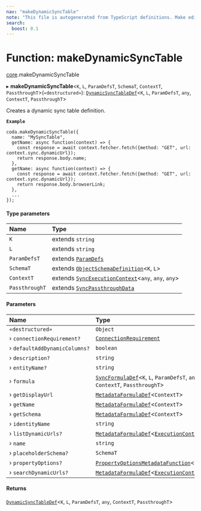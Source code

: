 ```yaml
---
nav: "makeDynamicSyncTable"
note: "This file is autogenerated from TypeScript definitions. Make edits to the comments in the TypeScript file and then run `make docs` to regenerate this file."
search:
  boost: 0.1
---
```

# Function: makeDynamicSyncTable

[core](../modules/core.md).makeDynamicSyncTable

▸ **makeDynamicSyncTable**<`K`, `L`, `ParamDefsT`, `SchemaT`, `ContextT`, `PassthroughT`\>(`«destructured»`): [`DynamicSyncTableDef`](../interfaces/core.DynamicSyncTableDef.md)<`K`, `L`, `ParamDefsT`, `any`, `ContextT`, `PassthroughT`\>

Creates a dynamic sync table definition.

**`Example`**

```
coda.makeDynamicSyncTable({
  name: "MySyncTable",
  getName: async function(context) => {
    const response = await context.fetcher.fetch({method: "GET", url: context.sync.dynamicUrl});
    return response.body.name;
  },
  getName: async function(context) => {
    const response = await context.fetcher.fetch({method: "GET", url: context.sync.dynamicUrl});
    return response.body.browserLink;
  },
  ...
});
```

#### Type parameters

| Name | Type |
| :------ | :------ |
| `K` | extends `string` |
| `L` | extends `string` |
| `ParamDefsT` | extends [`ParamDefs`](../types/core.ParamDefs.md) |
| `SchemaT` | extends [`ObjectSchemaDefinition`](../interfaces/core.ObjectSchemaDefinition.md)<`K`, `L`\> |
| `ContextT` | extends [`SyncExecutionContext`](../interfaces/core.SyncExecutionContext.md)<`any`, `any`, `any`\> |
| `PassthroughT` | extends [`SyncPassthroughData`](../types/core.SyncPassthroughData.md) |

#### Parameters

| Name | Type |
| :------ | :------ |
| `«destructured»` | `Object` |
| › `connectionRequirement?` | [`ConnectionRequirement`](../enums/core.ConnectionRequirement.md) |
| › `defaultAddDynamicColumns?` | `boolean` |
| › `description?` | `string` |
| › `entityName?` | `string` |
| › `formula` | [`SyncFormulaDef`](../interfaces/core.SyncFormulaDef.md)<`K`, `L`, `ParamDefsT`, `any`, `ContextT`, `PassthroughT`\> |
| › `getDisplayUrl` | [`MetadataFormulaDef`](../types/core.MetadataFormulaDef.md)<`ContextT`\> |
| › `getName` | [`MetadataFormulaDef`](../types/core.MetadataFormulaDef.md)<`ContextT`\> |
| › `getSchema` | [`MetadataFormulaDef`](../types/core.MetadataFormulaDef.md)<`ContextT`\> |
| › `identityName` | `string` |
| › `listDynamicUrls?` | [`MetadataFormulaDef`](../types/core.MetadataFormulaDef.md)<[`ExecutionContext`](../interfaces/core.ExecutionContext.md)\> |
| › `name` | `string` |
| › `placeholderSchema?` | `SchemaT` |
| › `propertyOptions?` | [`PropertyOptionsMetadataFunction`](../types/core.PropertyOptionsMetadataFunction.md)<`any`\> |
| › `searchDynamicUrls?` | [`MetadataFormulaDef`](../types/core.MetadataFormulaDef.md)<[`ExecutionContext`](../interfaces/core.ExecutionContext.md)\> |

#### Returns

[`DynamicSyncTableDef`](../interfaces/core.DynamicSyncTableDef.md)<`K`, `L`, `ParamDefsT`, `any`, `ContextT`, `PassthroughT`\>
